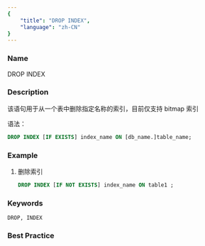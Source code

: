 ```yaml
---
{
    "title": "DROP INDEX",
    "language": "zh-CN"
}
---
```


<!--
Licensed to the Apache Software Foundation (ASF) under one
or more contributor license agreements.  See the NOTICE file
distributed with this work for additional information
regarding copyright ownership.  The ASF licenses this file
to you under the Apache License, Version 2.0 (the
"License"); you may not use this file except in compliance
with the License.  You may obtain a copy of the License at

  http://www.apache.org/licenses/LICENSE-2.0

Unless required by applicable law or agreed to in writing,
software distributed under the License is distributed on an
"AS IS" BASIS, WITHOUT WARRANTIES OR CONDITIONS OF ANY
KIND, either express or implied.  See the License for the
specific language governing permissions and limitations
under the License.
-->

### Name

DROP INDEX

### Description


该语句用于从一个表中删除指定名称的索引，目前仅支持 bitmap 索引

语法：

```sql
DROP INDEX [IF EXISTS] index_name ON [db_name.]table_name;
```

### Example

1. 删除索引

   ```sql
   DROP INDEX [IF NOT EXISTS] index_name ON table1 ;
   ```

### Keywords

    DROP, INDEX

### Best Practice

